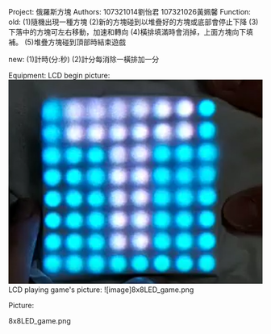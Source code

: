 Project: 俄羅斯方塊
Authors: 107321014劉怡君  107321026黃姵馨
Function:
  old:	(1)隨機出現一種方塊
	(2)新的方塊碰到以堆疊好的方塊或底部會停止下降
	(3)下落中的方塊可左右移動，加速和轉向
	(4)橫排填滿時會消掉，上面方塊向下填補。
	(5)堆疊方塊碰到頂部時結束遊戲
	
  new:  (1)計時(分:秒)
  	(2)計分每消除一橫排加一分
	
Equipment:
	LCD begin picture:
	![image](8x8LED_begin.png)
	LCD playing game's picture:
	![image]8x8LED_game.png
	
Picture:

8x8LED_game.png
